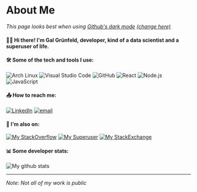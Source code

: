 # About Me

_This page looks best when using [Github's dark mode](https://twitter.com/github/status/1336362679506784256) [(change here)](https://github.com/settings/appearance)_

#### 👋🏻 Hi there! I'm Gal Grünfeld, developer, kind of a data scientist and a superuser of life.

#### 🛠️ Some of the tech and tools I use:

![Arch Linux](http://img.shields.io/badge/-Arch%20Linux-informational?style=for-the-badge&logo=arch-linux&logoColor=white)
![Visual Studio Code](http://img.shields.io/badge/-VS%20Code-informational?style=for-the-badge&logo=visual-studio-code&logoColor=white)
![GitHub](http://img.shields.io/badge/-Github-informational?style=for-the-badge&logo=github&logoColor=white)
![React](http://img.shields.io/badge/-React-informational?style=for-the-badge&logo=react&logoColor=white)
![Node.js](http://img.shields.io/badge/-Node.js-informational?style=for-the-badge&logo=node.js&logoColor=white)
![JavaScript](http://img.shields.io/badge/-Javascript-informational?style=for-the-badge&logo=javascript&logoColor=white)

<!--
#### Personal setup
![Manjaro](http://img.shields.io/badge/-Manjaro-informational?style=for-the-badge&logo=manjaro&logoColor=white)
![KDE](http://img.shields.io/badge/-KDE-informational?style=for-the-badge&logo=KDE&logoColor=white)
-->

#### 📤 How to reach me:

[![LinkedIn](http://img.shields.io/badge/-LinkedIn-informational?style=for-the-badge&logo=linkedin&logoColor=white)](https://linkedin.com/in/galgreenfield)
[![email](http://img.shields.io/badge/-Email-informational?style=for-the-badge&logo=gmail&logoColor=white)](mailto:galgreenfield@gmail.com)

#### 💬 I'm also on:

[![My StackOverflow](http://img.shields.io/badge/-StackOverflow-informational?style=for-the-badge&logo=Stack-Overflow&logoColor=white)](https://stackoverflow.com/users/5094787/gal-gr%c3%bcnfeld)
[![My Superuser](http://img.shields.io/badge/-SuperUser-informational?style=for-the-badge&logo=super-user&logoColor=white)](https://superuser.com/users/630055/gal-gr%c3%bcnfeld)
[![My StackExchange](http://img.shields.io/badge/-StackExchange-informational?style=for-the-badge&logo=stack-exchange&logoColor=white)](https://stackexchange.com/users/6594572/gal-gr%c3%bcnfeld?tab=accounts)

#### 📊 Some developer stats:

![My github stats](https://github-readme-stats.vercel.app/api?username=GalGreenfield&title_color=c9d1d9&text_color=c9d1d9&link_color=58a6ff&bg_color=0d1117&hide_border=true&count_private=true&show_icons=true&include_all_commits=true)

---

_Note: Not all of my work is public_
